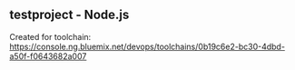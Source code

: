 ## testproject - Node.js

Created for toolchain: https://console.ng.bluemix.net/devops/toolchains/0b19c6e2-bc30-4dbd-a50f-f0643682a007